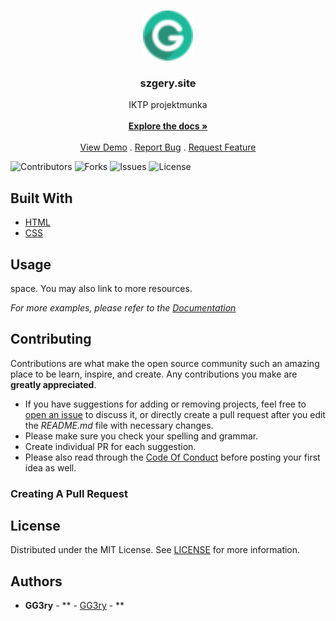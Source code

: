 <br/>
<p align="center">
  <a href="https://github.com/GG3ry/gg3ry.github.io">
    <img src="https://github.com/gg3ry/gg3ry.github.io/blob/main/src/favicon-32x32.png?raw=true" alt="Logo" width="80" height="80">
  </a>

  <h3 align="center">szgery.site</h3>

  <p align="center">
    IKTP projektmunka
    <br/>
    <br/>
    <a href="https://github.com/GG3ry/gg3ry.github.io"><strong>Explore the docs »</strong></a>
    <br/>
    <br/>
    <a href="https://github.com/GG3ry/gg3ry.github.io">View Demo</a>
    .
    <a href="https://github.com/GG3ry/gg3ry.github.io/issues">Report Bug</a>
    .
    <a href="https://github.com/GG3ry/gg3ry.github.io/issues">Request Feature</a>
  </p>
</p>

![Contributors](https://img.shields.io/github/contributors/GG3ry/gg3ry.github.io?color=dark-green) ![Forks](https://img.shields.io/github/forks/GG3ry/gg3ry.github.io?style=social) ![Issues](https://img.shields.io/github/issues/GG3ry/gg3ry.github.io) ![License](https://img.shields.io/github/license/GG3ry/gg3ry.github.io) 

## Built With



* [HTML](https://www.w3schools.com/html/)
* [CSS](https://www.w3schools.com/css/default.asp)

## Usage

space. You may also link to more resources.

_For more examples, please refer to the [Documentation](https://example.com)_

## Contributing

Contributions are what make the open source community such an amazing place to be learn, inspire, and create. Any contributions you make are **greatly appreciated**.
* If you have suggestions for adding or removing projects, feel free to [open an issue](https://github.com/GG3ry/gg3ry.github.io/issues/new) to discuss it, or directly create a pull request after you edit the *README.md* file with necessary changes.
* Please make sure you check your spelling and grammar.
* Create individual PR for each suggestion.
* Please also read through the [Code Of Conduct](https://github.com/GG3ry/gg3ry.github.io/blob/main/CODE_OF_CONDUCT.md) before posting your first idea as well.

### Creating A Pull Request



## License

Distributed under the MIT License. See [LICENSE](https://github.com/GG3ry/gg3ry.github.io/blob/main/LICENSE.md) for more information.

## Authors

* **GG3ry** - ** - [GG3ry](https://github.com/GG3ry/) - **
